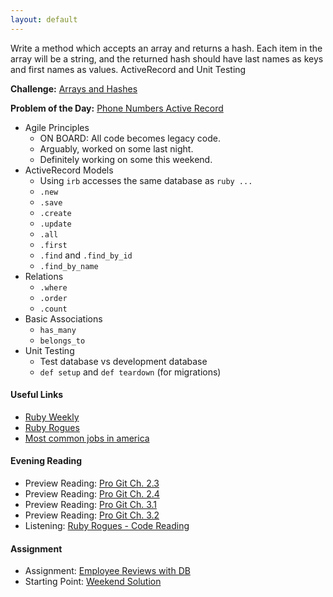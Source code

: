 ```yaml
---
layout: default
---
```

 Write a method which accepts an array and returns a hash.  Each item in the array will be a string, and the returned hash should have last names as keys and first names as values.
ActiveRecord and Unit Testing

**Challenge:** [Arrays and Hashes](https://github.com/rposborne/rails_assignments/blob/master/challenges/array_and_hash_challenge.rb)

**Problem of the Day:** [Phone Numbers Active Record](https://github.com/rposborne/rails_assignments/blob/master/exercises/phone_numbers_active_record)

* Agile Principles
  * ON BOARD: All code becomes legacy code.
  * Arguably, worked on some last night.
  * Definitely working on some this weekend.
* ActiveRecord Models
  * Using `irb` accesses the same database as `ruby ...`
  * `.new`
  * `.save`
  * `.create`
  * `.update`
  * `.all`
  * `.first`
  * `.find` and `.find_by_id`
  * `.find_by_name`
* Relations
  * `.where`
  * `.order`
  * `.count`
* Basic Associations
  * `has_many`
  * `belongs_to`
* Unit Testing
  * Test database vs development database
  * `def setup` and `def teardown` (for migrations)

#### Useful Links

* [Ruby Weekly](http://rubyweekly.com/)
* [Ruby Rogues](http://devchat.tv/ruby-rogues/)
* [Most common jobs in america](http://www.npr.org/blogs/money/2015/02/05/382664837/map-the-most-common-job-in-every-state)

#### Evening Reading

* Preview Reading: [Pro Git Ch. 2.3](http://git-scm.com/book/en/v2/Git-Basics-Viewing-the-Commit-History)
* Preview Reading: [Pro Git Ch. 2.4](http://git-scm.com/book/en/v2/Git-Basics-Undoing-Things)
* Preview Reading: [Pro Git Ch. 3.1](http://git-scm.com/book/en/v2/Git-Branching-Branches-in-a-Nutshell)
* Preview Reading: [Pro Git Ch. 3.2](http://git-scm.com/book/en/v2/Git-Branching-Basic-Branching-and-Merging)
* Listening: [Ruby Rogues - Code Reading](https://devchat.tv/ruby-rogues/031-rr-code-reading)

#### Assignment

* Assignment: [Employee Reviews with DB](https://github.com/tiyd-rails-2016-01/employee_reviews_with_db)
* Starting Point: [Weekend Solution](https://github.com/tiyd-rails-2016-01/employee_reviews_solution)
